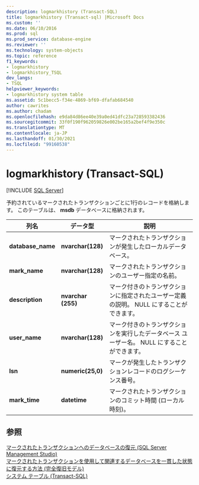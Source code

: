 ```yaml
---
description: logmarkhistory (Transact-SQL)
title: logmarkhistory (Transact-sql) |Microsoft Docs
ms.custom: ''
ms.date: 06/10/2016
ms.prod: sql
ms.prod_service: database-engine
ms.reviewer: ''
ms.technology: system-objects
ms.topic: reference
f1_keywords:
- logmarkhistory
- logmarkhistory_TSQL
dev_langs:
- TSQL
helpviewer_keywords:
- logmarkhistory system table
ms.assetid: 5c1becc5-f34e-4869-bf69-dfafab684540
author: cawrites
ms.author: chadam
ms.openlocfilehash: e9da84d86ee40e39a0ed41dfc23a728593382436
ms.sourcegitcommit: 33f0f190f962059826e002be165a2bef4f9e350c
ms.translationtype: MT
ms.contentlocale: ja-JP
ms.lasthandoff: 01/30/2021
ms.locfileid: "99160538"
---
```

# <a name="logmarkhistory-transact-sql"></a>logmarkhistory (Transact-SQL)
[!INCLUDE [SQL Server](../../includes/applies-to-version/sqlserver.md)]

  予約されているマークされたトランザクションごとに1行のレコードを格納します。 このテーブルは、 **msdb** データベースに格納されます。  
  

|列名|データ型|説明|  
|-----------------|---------------|-----------------|  
|**database_name**|**nvarchar(128)**|マークされたトランザクションが発生したローカルデータベース。|  
|**mark_name**|**nvarchar(128)**|マークされたトランザクションのユーザー指定の名前。|  
|**description**|**nvarchar (255)**|マーク付きのトランザクションに指定されたユーザー定義の説明。 NULL にすることができます。|  
|**user_name**|**nvarchar(128)**|マーク付きのトランザクションを実行したデータベース ユーザー名。 NULL にすることができます。|  
|**lsn**|**numeric(25,0)**|マークが発生したトランザクションレコードのログシーケンス番号。|  
|**mark_time**|**datetime**|マークされたトランザクションのコミット時間 (ローカル時刻)。|  
  
## <a name="see-also"></a>参照  
 [マークされたトランザクションへのデータベースの復元 &#40;SQL Server Management Studio&#41;](../../relational-databases/backup-restore/restore-a-database-to-a-marked-transaction-sql-server-management-studio.md)   
 [マークされたトランザクションを使用して関連するデータベースを一貫した状態に復元する方法 &#40;完全復旧モデル&#41;](../../relational-databases/backup-restore/use-marked-transactions-to-recover-related-databases-consistently.md)   
 [システム テーブル &#40;Transact-SQL&#41;](../../relational-databases/system-tables/system-tables-transact-sql.md)  
  
  
